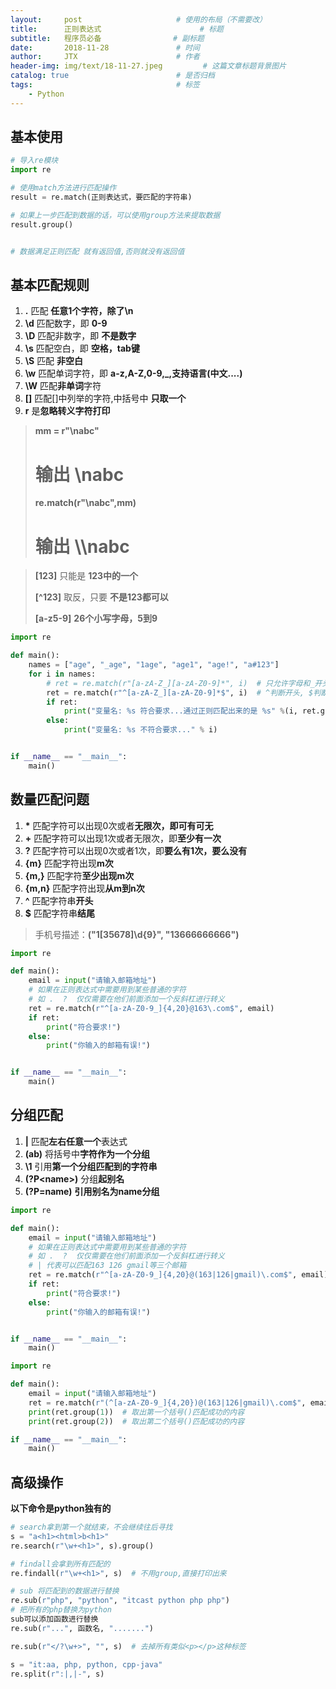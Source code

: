 ```yaml
---
layout:     post                     # 使用的布局（不需要改）
title:      正则表达式                      # 标题 
subtitle:   程序员必备                # 副标题
date:       2018-11-28               # 时间
author:     JTX                      # 作者
header-img: img/text/18-11-27.jpeg         # 这篇文章标题背景图片
catalog: true                        # 是否归档
tags:                                # 标签
    - Python
---
```


## 基本使用

```python
# 导入re模块
import re

# 使用match方法进行匹配操作
result = re.match(正则表达式，要匹配的字符串)

# 如果上一步匹配到数据的话，可以使用group方法来提取数据
result.group()


# 数据满足正则匹配 就有返回值,否则就没有返回值

```

## 基本匹配规则

1. **.** 匹配 **任意1个字符，除了\n**
2. **\d** 匹配数字，即 **0-9**
3. **\D** 匹配非数字，即 **不是数字**
4. **\s** 匹配空白，即 **空格，tab键**
5. **\S** 匹配 **非空白**
6. **\w** 匹配单词字符，即 **a-z,A-Z,0-9,_,支持语言(中文....)**
7. **\W** 匹配**非单词**字符
8. **[]** 匹配[]中列举的字符,中括号中 **只取一个**
9. **r** 是**忽略转义字符打印**

> **mm = r"\nabc"**
> # 输出 **\\nabc**
> 
> **re.match(r"\\nabc",mm)**
> # 输出 **\\\\nabc**


>**[123]**   只能是 **123中的一个**
>
>**[^123]**  取反，只要 **不是123都可以**
>
>**[a-z5-9]**  **26个小写字母，5到9**

```python
import re

def main():
    names = ["age", "_age", "1age", "age1", "age!", "a#123"]
    for i in names:
        # ret = re.match(r"[a-zA-Z_][a-zA-Z0-9]*", i)  # 只允许字母和_开头,后面可以是多位数
        ret = re.match(r"^[a-zA-Z_][a-zA-Z0-9]*$", i)  # ^判断开头, $判断结尾
        if ret:
            print("变量名: %s 符合要求...通过正则匹配出来的是 %s" %(i, ret.group()))
        else:
            print("变量名: %s 不符合要求..." % i)


if __name__ == "__main__":
    main()
```

## 数量匹配问题

1. **\*** 匹配字符可以出现0次或者**无限次，即可有可无**
2. **+** 匹配字符可以出现1次或者无限次，即**至少有一次**
3. **?** 匹配字符可以出现0次或者1次，即**要么有1次，要么没有**
4. **{m}** 匹配字符出现**m次**
5. **{m,}** 匹配字符**至少出现m次**
6. **{m,n}** 匹配字符出现**从m到n次**
7. **^** 匹配字符串**开头**
8. **$** 匹配字符串**结尾**

> 手机号描述：**("1[35678]\d{9}", "13666666666")**

```python
import re

def main():
    email = input("请输入邮箱地址")
    # 如果在正则表达式中需要用到某些普通的字符
    # 如 .  ?  仅仅需要在他们前面添加一个反斜杠进行转义
    ret = re.match(r"^[a-zA-Z0-9_]{4,20}@163\.com$", email)
    if ret:
        print("符合要求!")
    else:
        print("你输入的邮箱有误!")


if __name__ == "__main__":
    main()
```

## 分组匹配

1. **&#124;** 匹配**左右任意一个**表达式
2. **(ab)**  将括号中**字符作为一个分组**
3. **\1**  引用**第一个分组匹配到的字符串**
4. **(?P&lt;name&gt;)** 分组**起别名**
5. **(?P=name)**  **引用别名为name分组**

```python
import re

def main():
    email = input("请输入邮箱地址")
    # 如果在正则表达式中需要用到某些普通的字符
    # 如 .  ?  仅仅需要在他们前面添加一个反斜杠进行转义
    # | 代表可以匹配163 126 gmail等三个邮箱
    ret = re.match(r"^[a-zA-Z0-9_]{4,20}@(163|126|gmail)\.com$", email)
    if ret:
        print("符合要求!")
    else:
        print("你输入的邮箱有误!")


if __name__ == "__main__":
    main()
```

```python
import re

def main():
    email = input("请输入邮箱地址")
    ret = re.match(r"(^[a-zA-Z0-9_]{4,20})@(163|126|gmail)\.com$", email)
    print(ret.group(1))  # 取出第一个括号()匹配成功的内容
    print(ret.group(2))  # 取出第二个括号()匹配成功的内容

if __name__ == "__main__":
    main()
```

## 高级操作

**以下命令是python独有的**

```python
# search拿到第一个就结束，不会继续往后寻找
s = "a<h1><html>b<h1>"
re.search(r"\w+<h1>", s).group()

# findall会拿到所有匹配的
re.findall(r"\w+<h1>", s)  # 不用group,直接打印出来

# sub 将匹配到的数据进行替换
re.sub(r"php", "python", "itcast python php php")
# 把所有的php替换为python
sub可以添加函数进行替换
re.sub(r"...", 函数名, ".......")

re.sub(r"</?\w+>", "", s)  # 去掉所有类似<p></p>这种标签

s = "it:aa, php, python, cpp-java"
re.split(r":|,|-", s)
```